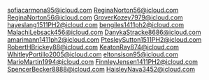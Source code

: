 sofiacarmona95@icloud.com
ReginaNorton56@icloud.com
ReginaNorton56@icloud.com
GroverKozey7979@icloud.com
hayeslang1511PH2@icloud.com
bengiles1411ph2@icloud.com
MalachiLebsack456@icloud.com
DanykaStracke8686@icloud.com
amarimann1411ph2@icloud.com
PtesleySutton1511PH2@icloud.com
RobertHBrickey88@icloud.com
KeatonRay874@icloud.com
WhitleyPortillo2005@icloud.com
eltonsison95@icloud.com
MarioMartin1994@icloud.com
FinnleyJensen1411PH2@icloud.com
SpencerBecker8888@icloud.com
HaisleyNava3452@icloud.com
